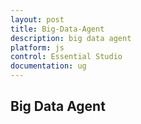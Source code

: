```yaml
---
layout: post
title: Big-Data-Agent
description: big data agent
platform: js
control: Essential Studio
documentation: ug
---
```


## Big Data Agent


